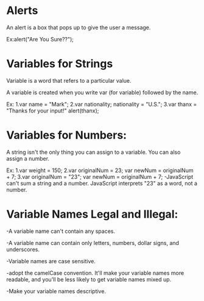 # Alerts

An alert is a box that pops up to give the user a message.

Ex:alert("Are You Sure??");

# Variables for Strings 

Variable is a word that refers to a particular value.

A variable is created when you write var (for variable) followed by the name.

Ex:
1.var name = "Mark";
2.var nationality;
  nationality = "U.S.";
3.var thanx = "Thanks for your input!"
  alert(thanx);

# Variables for Numbers:

A string isn't the only thing you can assign to a variable. You can also assign a number.

Ex:
1.var weight = 150;
2.var originalNum = 23;
  var newNum = originalNum + 7;
3.var originalNum = "23";
  var newNum = originalNum + 7;
 -JavaScript can't sum a string and a number. JavaScript interprets
  "23" as a word, not a number.

# Variable Names Legal and Illegal:

-A variable name can't contain any spaces.

-A variable name can contain only letters, numbers, dollar signs, and underscores.

-Variable names are case sensitive.

-adopt the camelCase convention. It'll make your variable names more readable, and you'll be less likely to get variable names mixed up.

-Make your variable names descriptive.




